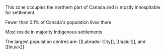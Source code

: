 This zone occupies the northern part of Canada and is mostly inhospitable for settlement.

Fewer than 0.1% of Canada's population lives there

Most reside in majority Indigenous settlements

The largest population centres are: [[Labrador City]], [[Iqaluit]], and [[Inuvik]]

